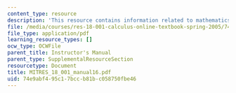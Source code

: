 ```yaml
---
content_type: resource
description: 'This resource contains information related to mathematics after calculus. '
file: /media/courses/res-18-001-calculus-online-textbook-spring-2005/74e9abf495c17bccb81bc058750fbe46_MITRES_18_001_manual16.pdf
file_type: application/pdf
learning_resource_types: []
ocw_type: OCWFile
parent_title: Instructor's Manual
parent_type: SupplementalResourceSection
resourcetype: Document
title: MITRES_18_001_manual16.pdf
uid: 74e9abf4-95c1-7bcc-b81b-c058750fbe46
---
```


